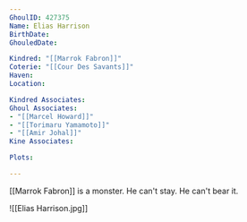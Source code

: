 ```yaml
---
GhoulID: 427375
Name: Elias Harrison
BirthDate: 
GhouledDate: 

Kindred: "[[Marrok Fabron]]"
Coterie: "[[Cour Des Savants]]"
Haven: 
Location: 

Kindred Associates: 
Ghoul Associates: 
- "[[Marcel Howard]]"
- "[[Torimaru Yamamoto]]"
- "[[Amir Johal]]"
Kine Associates: 

Plots: 

---
```

[[Marrok Fabron]] is a monster. He can't stay. He can't bear it.

![[Elias Harrison.jpg]]